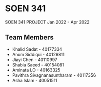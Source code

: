 # SOEN 341
SOEN 341 PROJECT
Jan 2022 - Apr 2022

## Team Members
- Khalid Sadat - 40177334
- Anum Siddiqui - 40129811
- Jiayi Chen - 40110997
- Shabia Saeed - 40154081
- Aminata LO - 40163325
- Pavithra Sivagnanasuntharam - 40117356
- Asha Islam - 40051511
